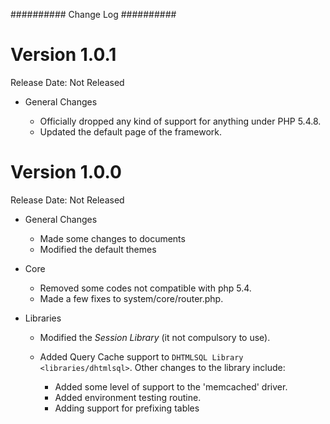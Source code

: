 ##########
Change Log
##########

Version 1.0.1
=============

Release Date: Not Released

-  General Changes

   -  Officially dropped any kind of support for anything under PHP 5.4.8.
   -  Updated the default page of the framework.


Version 1.0.0
=============

Release Date: Not Released

-  General Changes

   -  Made some changes to documents
   -  Modified the default themes

-  Core

   -  Removed some codes not compatible with php 5.4.
   -  Made a few fixes to system/core/router.php.

-  Libraries

   -  Modified the *Session Library* (it not compulsory to use).
   -  Added Query Cache support to `DHTMLSQL Library <libraries/dhtmlsql>`. Other changes to the library include:

      - Added some level of support to the 'memcached' driver.
      - Added environment testing routine.
      - Adding support for prefixing tables



